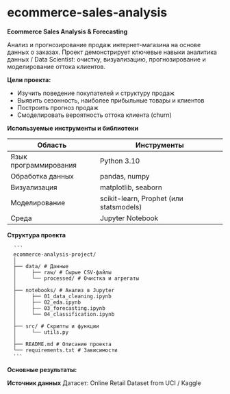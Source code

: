 # ecommerce-sales-analysis

**Ecommerce Sales Analysis & Forecasting**

Анализ и прогнозирование продаж интернет-магазина на основе данных о заказах.
Проект демонстрирует ключевые навыки аналитика данных / Data Scientist: очистку, визуализацию, прогнозирование и моделирование оттока клиентов.

**Цели проекта:**
* Изучить поведение покупателей и структуру продаж
* Выявить сезонность, наиболее прибыльные товары и клиентов
* Построить прогноз продаж
* Смоделировать вероятность оттока клиента (churn)

**Используемые инструменты и библиотеки**

| Область               | Инструменты                             |
| --------------------- | --------------------------------------- |
| Язык программирования | Python 3.10                             |
| Обработка данных      | pandas, numpy                           |
| Визуализация          | matplotlib, seaborn                     |
| Моделирование         | scikit-learn, Prophet (или statsmodels) |
| Среда                 | Jupyter Notebook                        |


**Структура проекта**

<pre> <code> ``` 
  ecommerce-analysis-project/ 
  │ 
  ├── data/ # Данные 
  │     ├── raw/ # Сырые CSV-файлы 
  │     └── processed/ # Очистка и агрегаты 
  │ 
  ├── notebooks/ # Анализ в Jupyter 
  │     ├── 01_data_cleaning.ipynb 
  │     ├── 02_eda.ipynb 
  │     ├── 03_forecasting.ipynb 
  │     └── 04_classification.ipynb 
  │ 
  ├── src/ # Скрипты и функции 
  │     └── utils.py 
  │ 
  ├── README.md # Описание проекта 
  └── requirements.txt # Зависимости 
  ``` </code> </pre>


**Основные результаты:**


**Источник данных**
Датасет: Online Retail Dataset from UCI / Kaggle

